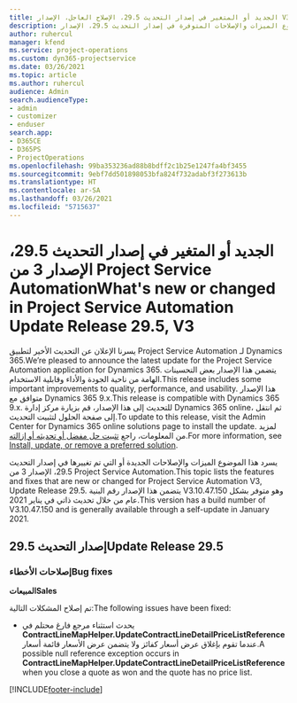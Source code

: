 ```yaml
---
title: الجديد أو المتغير في إصدار التحديث 29.5، الإصلاح العاجل، الإصدار V3 من Project Service Automation
description: يسرد هذا الموضوع الميزات والإصلاحات المتوفرة في إصدار التحديث 29.5، الإصدار V3 من Project Service Automation.
author: ruhercul
manager: kfend
ms.service: project-operations
ms.custom: dyn365-projectservice
ms.date: 03/26/2021
ms.topic: article
ms.author: ruhercul
audience: Admin
search.audienceType:
- admin
- customizer
- enduser
search.app:
- D365CE
- D365PS
- ProjectOperations
ms.openlocfilehash: 99ba353236ad88b8bdff2c1b25e1247fa4bf3455
ms.sourcegitcommit: 9ebf7dd501898053bfa824f732adabf3f273613b
ms.translationtype: HT
ms.contentlocale: ar-SA
ms.lasthandoff: 03/26/2021
ms.locfileid: "5715637"
---
```

# <a name="whats-new-or-changed-in-project-service-automation-update-release-295-v3"></a><span data-ttu-id="fb98f-103">الجديد أو المتغير في إصدار التحديث 29.5، الإصدار 3 من Project Service Automation</span><span class="sxs-lookup"><span data-stu-id="fb98f-103">What's new or changed in Project Service Automation Update Release 29.5, V3</span></span>

<span data-ttu-id="fb98f-104">يسرنا الإعلان عن التحديث الأخير لتطبيق Project Service Automation لـ Dynamics 365.</span><span class="sxs-lookup"><span data-stu-id="fb98f-104">We’re pleased to announce the latest update for the Project Service Automation application for Dynamics 365.</span></span> <span data-ttu-id="fb98f-105">يتضمن هذا الإصدار بعض التحسينات الهامة من ناحية الجودة والأداء وقابلية الاستخدام.</span><span class="sxs-lookup"><span data-stu-id="fb98f-105">This release includes some important improvements to quality, performance, and usability.</span></span> <span data-ttu-id="fb98f-106">هذا الإصدار متوافق مع Dynamics 365 9.x.</span><span class="sxs-lookup"><span data-stu-id="fb98f-106">This release is compatible with Dynamics 365 9.x.</span></span> <span data-ttu-id="fb98f-107">للتحديث إلى هذا الإصدار، قم بزيارة مركز إدارة Dynamics 365 online، ثم انتقل إلى صفحة الحلول لتثبيت التحديث.</span><span class="sxs-lookup"><span data-stu-id="fb98f-107">To update to this release, visit the Admin Center for Dynamics 365 online solutions page to install the update.</span></span> <span data-ttu-id="fb98f-108">لمزيد من المعلومات، راجع [تثبيت حل مفضل أو تحديثه أو إزالته](https://docs.microsoft.com/power-platform/admin/install-remove-preferred-solution).</span><span class="sxs-lookup"><span data-stu-id="fb98f-108">For more information, see [Install, update, or remove a preferred solution](https://docs.microsoft.com/power-platform/admin/install-remove-preferred-solution).</span></span>

<span data-ttu-id="fb98f-109">يسرد هذا الموضوع الميزات والإصلاحات الجديدة أو التي تم تغييرها في إصدار التحديث 29.5، الإصدار 3 من Project Service Automation‬.</span><span class="sxs-lookup"><span data-stu-id="fb98f-109">This topic lists the features and fixes that are new or changed for Project Service Automation V3, Update Release 29.5.</span></span> <span data-ttu-id="fb98f-110">يتضمن هذا الإصدار رقم البنية V3.10.47.150 وهو متوفر بشكل عام من خلال تحديث ذاتي في يناير 2021.</span><span class="sxs-lookup"><span data-stu-id="fb98f-110">This version has a build number of V3.10.47.150 and is generally available through a self-update in January 2021.</span></span>

## <a name="update-release-295"></a><span data-ttu-id="fb98f-111">إصدار التحديث 29.5</span><span class="sxs-lookup"><span data-stu-id="fb98f-111">Update Release 29.5</span></span>

### <a name="bug-fixes"></a><span data-ttu-id="fb98f-112">إصلاحات الأخطاء</span><span class="sxs-lookup"><span data-stu-id="fb98f-112">Bug fixes</span></span>


<span data-ttu-id="fb98f-113">**‏المبيعات**</span><span class="sxs-lookup"><span data-stu-id="fb98f-113">**Sales**</span></span>

<span data-ttu-id="fb98f-114">تم إصلاح المشكلات التالية:</span><span class="sxs-lookup"><span data-stu-id="fb98f-114">The following issues have been fixed:</span></span>

- <span data-ttu-id="fb98f-115">يحدث استثناء مرجع فارغ محتلم في **ContractLineMapHelper.UpdateContractLineDetailPriceListReference** عندما تقوم بإغلاق عرض أسعار كفائز ولا يتضمن عرض الأسعار قائمة أسعار.</span><span class="sxs-lookup"><span data-stu-id="fb98f-115">A possible null reference exception occurs in **ContractLineMapHelper.UpdateContractLineDetailPriceListReference** when you close a quote as won and the quote has no price list.</span></span>


[!INCLUDE[footer-include](../includes/footer-banner.md)]
